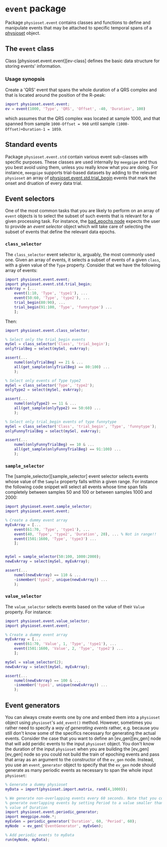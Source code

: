 `event` package
================

Package `physioset.event` contains classes and functions to define and
manipulate events that may be attached to specific temporal spans of a
[physioset][physioset] object.

[physioset]: ../@physioset/README.md

## The `event` class

Class [physioset.event.event][ev-class] defines the basic data structure
for storing events' information.

### Usage synopsis

Create a 'QRS' event that spans the whole duration of a QRS complex and that
is located around the position of the R-peak:

````matlab
import physioset.event.event;
ev = event(1000, 'Type', 'QRS', 'Offset', -40, 'Duration', 100)
````

which assumes that the QRS complex was located at sample 1000, and that spanned
from sample `1000-Offset = 960` until sample `(1000-Offset)+Duration-1 = 1059`.


## Standard events

Package `physioset.event.std` contain various event sub-classes with specific
purposes. These classes are used internally by `meegpipe` and thus you best
avoid using them, unless you really know what you are doing. For instance,
`meegpipe` supports trial-based datasets by adding to the relevant `physioset`
an array of [physioset.event.std.trial_begin][trial_begin] events that mark the
onset and druation of every data trial.

[trial_begin]: ./+std/trial_begin.m


## Event selectors

One of the most common tasks that you are likely to perform on an array of
`event` objects is to select the subset of such events that is relevant for
a given processing task. For instance, the [bad_epochs node][bad_epochs] expects
the user to provide an _event selector_ object which will take care of selecting
the subset of events that define the relevant data epochs.

[bad_epochs]: ../../+meegpipe/+node/+bad_epochs/README.md


### `class_selector`

The `class_selector` event selector is, arguably, the most commonly used one.
Given an array of events, it selects a subset of events of a given `class`, with
a given value of the `Type` property. Consider that we have the following array
of events:

````matlab
import physioset.event.event;
import physioset.event.std.trial_begin;
evArray = [...
    event(1:10, 'Type', 'type1'), ...
    event(50:60, 'Type', 'type2'), ...
    trial_begin(80:90), ...
    trial_begin(91:100, 'Type', 'funnytype') ...
    ];
````

Then:

````matlab
import physioset.event.class_selector;

% Select only the trial_begin events
mySel = class_selector('Class', 'trial_begin');
onlyTrialBeg = select(mySel, evArray);

assert(...
    numel(onlyTrialBeg) == 21 & ...
    all(get_sample(onlyTrialBeg) == 80:100) ...
    );

% Select only events of Type type2
mySel = class_selector('Type', 'type2');
onlyType2 = select(mySel, evArray);

assert(...
    numel(onlyType2) == 11 & ...
    all(get_sample(onlyType2) == 50:60) ...
    );

% Select only trial_begin events of type funnytype
mySel = class_selector('Class', 'trial_begin', 'Type', 'funnytype');
onlyFunnyTrialBeg = select(mySel, evArray);

assert(...
    numel(onlyFunnyTrialBeg) == 10 & ...
    all(get_sample(onlyFunnyTrialBeg) == 91:100) ...
    );
````


### `sample_selector`

The [sample_selector][sample_selector] event selector selects events whose value
of the `Sample` property falls within a given range. For instance the following
code snippet will select all events whose time span falls completely between
samples 50 and 100 or between samples 1000 and 2000:

````matlab
import physioset.event.sample_selector;
import physioset.event.event;

% Create a dummy event array
myEvArray = [...
    event(61:70, 'Type', 'type1'), ...
    event(40, 'Type', 'type2', 'Duration', 20), ... % Not in range!!
    event(1501:1600, 'Type', 'type3') ...
    ];


mySel = sample_selector(50:100, 1000:2000);
newEvArray = select(mySel, myEvArray);

assert(...
    numel(newEvArray) == 110 & ...
    ~ismember('type2', unique(newEvArray)) ...
    );

````


### `value_selector`

The `value_selector` selects events based on the value of their `Value`
property. For instance:

````matlab
import physioset.event.value_selector;
import physioset.event.event;

% Create a dummy event array
myEvArray = [...
    event(61:70, 'Value', 1, 'Type', 'type1'), ...
    event(1501:1600, 'Value', 2, 'Type', 'type2') ...
    ];

mySel = value_selector(2);
newEvArray = select(mySel, myEvArray);

assert(...
    numel(newEvArray) == 100 & ...
    ~ismember('type1', unique(newEvArray)) ...
    );
````


## Event generators

You can always create events one by one and embed them into a `physioset` object
using `physioset`'s `add_event()` method. However, sometimes you rather need to
specify a _way of generating events_ rather, e.g. because you still don't know
some of the specifics necessary for generating the actual events. Consider the
case that you want to define an [ev_gen][ev_gen] node that will add peridic
events to the input `physioset` object. You don't know the duration of the
input `physioset` when you are building the [ev_gen][ev_gen] node so you could
not build the train of epoching events and pass that array as an argument to the
constructor of the `ev_gen` node. Instead, you use an `event_generator` object
to specify that the `ev_gen` node should generate as many periodic events as
necessary to span the whole input `physioset`:

````matlab
% Generate a dummy physioset
myData = import(physioset.import.matrix, rand(4,1000));

% We generate non-overlapping events every 60 seconds. Note that you could
% generate overlapping events by setting Period to a value smaller than the
% value of Duration
import physioset.event.periodic_generator;
import meegpipe.node.*;
myEvGen = periodic_generator('Duration', 60, 'Period', 60);
myNode  = ev_gen('EventGenerator', myEvGen);

% Add periodic events to myData
run(myNode, myData);

`````

